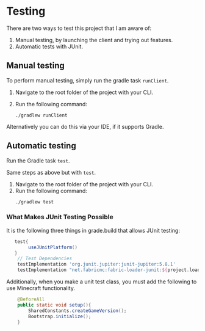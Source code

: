 # Testing

There are two ways to test this project that I am aware of:

1. Manual testing, by launching the client and trying out features.
2. Automatic tests with JUnit.


## Manual testing
To perform manual testing, simply run the gradle task `runClient`.

1. Navigate to the root folder of the project with your CLI.
2. Run the following command:

    ```
    ./gradlew runClient
    ```
Alternatively you can do this via your IDE, if it supports Gradle.

## Automatic testing
Run the Gradle task `test`.

Same steps as above but with `test`.

1. Navigate to the root folder of the project with your CLI.
2. Run the following command:
    ```
    ./gradlew test
    ```

### What Makes JUnit Testing Possible

It is the following three things in grade.build that allows JUnit testing:

```Groovy
   test{
        useJUnitPlatform()
   }
	// Test Dependencies
	testImplementation 'org.junit.jupiter:junit-jupiter:5.8.1'
	testImplementation "net.fabricmc:fabric-loader-junit:${project.loader_version}"
```

Additionally, when you make a unit test class, you must add the following to use Minecraft functionality.
```Java
    @BeforeAll
    public static void setup(){
        SharedConstants.createGameVersion();
        Bootstrap.initialize();
    }
```
